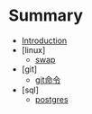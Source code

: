 # Summary

* [Introduction](README.md)
* [linux]
    * [swap](linux/swap.md)
* [git]
    * [git命令](git/git.md)
* [sql]
    * [postgres](sql/postgressql.md)

